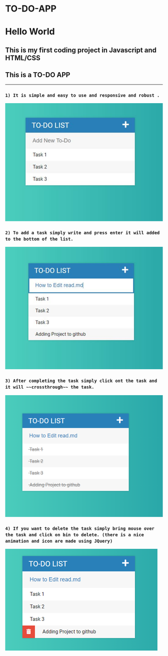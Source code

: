 # **TO-DO-APP**
# Hello World
## This is my first coding project in Javascript and HTML/CSS 

## This is a **TO-DO APP** 
---
### ``` 1) It is simple and easy to use and responsive and robust . ```
![First Look](/Assests/images/1.jpg)
### ``` 2) To add a task simply write and press enter it will added to the bottom of the list. ```
![Adding task](/Assests/images/2.jpg)
### ``` 3) After completing the task simply click ont the task and it will ~~crossthrough~~ the task. ```
![Completed task](/Assests/images/4.png)
### ``` 4) If you want to delete the task simply bring mouse over the task and click on bin to delete. (there is a nice animation and icon are made using JQuery) ```
![Completed task](/Assests/images/3.png)

